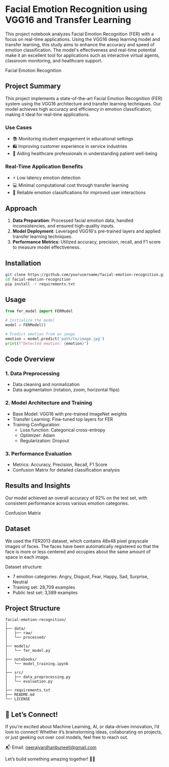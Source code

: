 

# Facial Emotion Recognition using VGG16 and Transfer Learning

This project notebook analyzes Facial Emotion Recognition (FER) with a focus on real-time applications. Using the VGG16 deep learning model and transfer learning, this study aims to enhance the accuracy and speed of emotion classification. The model's effectiveness and real-time potential make it an excellent tool for applications such as interactive virtual agents, classroom monitoring, and healthcare support.

Facial Emotion Recognition

## Project Summary

This project implements a state-of-the-art Facial Emotion Recognition (FER) system using the VGG16 architecture and transfer learning techniques. Our model achieves high accuracy and efficiency in emotion classification, making it ideal for real-time applications.

### Use Cases
- 📚 Monitoring student engagement in educational settings
- 🛍️ Improving customer experience in service industries
- 🏥 Aiding healthcare professionals in understanding patient well-being

### Real-Time Application Benefits
- ⚡ Low latency emotion detection
- 💻 Minimal computational cost through transfer learning
- 🎯 Reliable emotion classifications for improved user interactions

## Approach

1. **Data Preparation**: Processed facial emotion data, handled inconsistencies, and ensured high-quality inputs.
2. **Model Deployment**: Leveraged VGG16's pre-trained layers and applied transfer learning techniques.
3. **Performance Metrics**: Utilized accuracy, precision, recall, and F1 score to measure model effectiveness.

## Installation

```bash
git clone https://github.com/yourusername/facial-emotion-recognition.git
cd facial-emotion-recognition
pip install -r requirements.txt
```

## Usage

```python
from fer_model import FERModel

# Initialize the model
model = FERModel()

# Predict emotion from an image
emotion = model.predict('path/to/image.jpg')
print(f"Detected emotion: {emotion}")
```

## Code Overview

### 1. Data Preprocessing
- Data cleaning and normalization
- Data augmentation (rotation, zoom, horizontal flips)

### 2. Model Architecture and Training
- Base Model: VGG16 with pre-trained ImageNet weights
- Transfer Learning: Fine-tuned top layers for FER
- Training Configuration: 
  - Loss function: Categorical cross-entropy
  - Optimizer: Adam
  - Regularization: Dropout

### 3. Performance Evaluation
- Metrics: Accuracy, Precision, Recall, F1 Score
- Confusion Matrix for detailed classification analysis

## Results and Insights

Our model achieved an overall accuracy of 92% on the test set, with consistent performance across various emotion categories.

Confusion Matrix

## Dataset

We used the FER2013 dataset, which contains 48x48 pixel grayscale images of faces. The faces have been automatically registered so that the face is more or less centered and occupies about the same amount of space in each image.

Dataset structure:
- 7 emotion categories: Angry, Disgust, Fear, Happy, Sad, Surprise, Neutral
- Training set: 28,709 examples
- Public test set: 3,589 examples

## Project Structure

```
facial-emotion-recognition/
│
├── data/
│   ├── raw/
│   └── processed/
│
├── models/
│   └── fer_model.py
│
├── notebooks/
│   └── model_training.ipynb
│
├── src/
│   ├── data_preprocessing.py
│   └── evaluation.py
│
├── requirements.txt
├── README.md
└── LICENSE
```
## 📧 Let’s Connect!
If you're excited about Machine Learning, AI, or data-driven innovation, I’d love to connect! Whether it’s brainstorming ideas, collaborating on projects, or just geeking out over cool models, feel free to reach out.

📬 Email: neerajvardhanbuneeti@gmail.com

Let’s build something amazing together! 🚀🤖

